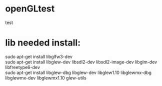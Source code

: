 # openGLtest
test

# lib needed install:
sudo apt-get install libglfw3-dev  
sudo apt-get install libglew-dev libsdl2-dev libsdl2-image-dev libglm-dev libfreetype6-dev  
sudo apt-get install libglew-dbg libglew-dev libglew1.10 libglewmx-dbg libglewmx-dev libglewmx1.10 glew-utils  
